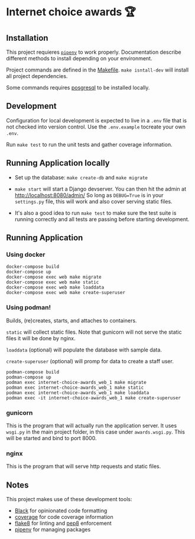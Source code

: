 # Internet choice awards 🏆

## Installation

This project requieres [`pipenv`](https://pypi.org/project/pipenv/) to work properly.
Documentation describe different methods to install depending on your environment.

Project commands are defined in the [Makefile](Makefile). `make isntall-dev` will install all project dependencies.

Some commands requires [posgresql](https://www.postgresql.org/download/) to be installed locally.

## Development

Configuration for local development is expected to live in a `.env` file that is not checked into version control. Use the `.env.example` tocreate your own `.env`.

Run `make test` to run the unit tests and gather coverage information.

## Running Application locally
* Set up the database: `make create-db` and `make migrate`

* `make start` will start a Django devserver.
You can then hit the admin at [http://localhost:8080/admin/](http://localhost:8080/admin/)
So long as `DEBUG=True` is in your `settings.py` file, this will work and also cover serving static files.

* It's also a good idea to run `make test` to make sure the test suite is running correctly and all tests are passing before starting development.

## Running Application

### Using docker

```
docker-compose build
docker-compose up
docker-compose exec web make migrate
docker-compose exec web make static
docker-compose exec web make loaddata
docker-compose exec web make create-superuser
```

### Using podman!

Builds, (re)creates, starts, and attaches to containers.

`static` will collect static files. Note that gunicorn will not serve the static files it will be done by nginx.

`loaddata` (optional) will populate the database with sample data.

`create-superuser` (optional) will promp for data to create a staff user.

```
podman-compose build
podman-compose up
podman exec internet-choice-awards_web_1 make migrate
podman exec internet-choice-awards_web_1 make static
podman exec internet-choice-awards_web_1 make loaddata
podman exec -it internet-choice-awards_web_1 make create-superuser
```


### gunicorn
This is the program that will actually run the application server. It uses `wsgi.py` in the main project folder, in this case under `awards.wsgi.py`. This will be started and bind to port 8000.

### nginx
This is the program that will serve http requests and static files.

## Notes
This project makes use of these development tools:

* [Black](https://black.readthedocs.io/en/stable/) for opinionated code formatting
* [coverage](https://coverage.readthedocs.io/en/coverage-5.5/) for code coverage information
* [flake8](https://flake8.pycqa.org/en/latest/) for linting and [pep8](https://www.python.org/dev/peps/pep-0008/) enforcement
* [pipenv](https://pypi.org/project/pipenv/) for managing packages
